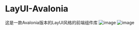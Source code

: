 # LayUI-Avalonia
这是一款Avalonia版本的LayUI风格的前端组件库
![image](https://user-images.githubusercontent.com/37786276/216134604-aaa43d5e-a175-437a-a985-2bef886595d9.png)
![image](https://user-images.githubusercontent.com/37786276/216134659-52b5302b-aa33-4f4f-8612-3ab68ada2e19.png)
